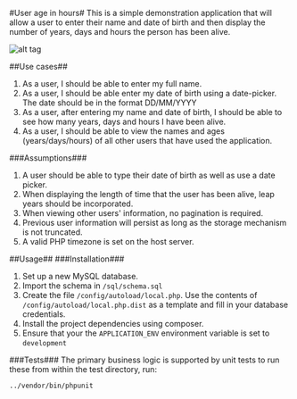 #User age in hours#
This is a simple demonstration application that will allow a user to enter their name and date of birth and then display the number of years, days and hours the person has been alive.

![alt tag](https://raw.github.com/pawcode/UserAgeInHours/master/docs/screenshot.png)

##Use cases##
1. As a user, I should be able to enter my full name.
2. As a user, I should be able enter my date of birth using a date-picker. The date should be in the format DD/MM/YYYY
3. As a user, after entering my name and date of birth, I should be able to see how many years, days and hours I have been alive.
4. As a user, I should be able to view the names and ages (years/days/hours) of all other users that have used the application.

###Assumptions###
1. A user should be able to type their date of birth as well as use a date picker.
2. When displaying the length of time that the user has been alive, leap years should be incorporated.
3. When viewing other users' information, no pagination is required.
4. Previous user information will persist as long as the storage mechanism is not truncated.
5. A valid PHP timezone is set on the host server.

##Usage##
###Installation###
1. Set up a new MySQL database.
2. Import the schema in `/sql/schema.sql`
3. Create the file `/config/autoload/local.php`. Use the contents of `/config/autoload/local.php.dist` as a template and fill in your database credentials. 
4. Install the project dependencies using composer.
5. Ensure that your the `APPLICATION_ENV` environment variable is set to `development`

###Tests###
The primary business logic is supported by unit tests to run these from within the test directory, run:

    ../vendor/bin/phpunit
